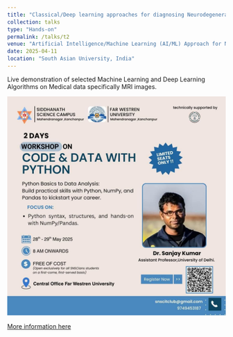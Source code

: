 ```yaml
---
title: "Classical/Deep learning approaches for diagnosing Neurodegenerative Diseases."
collection: talks
type: "Hands-on"
permalink: /talks/t2
venue: "Artificial Intelligence/Machine Learning (AI/ML) Approach for Neurodegenerative Disorders (2025), Two-days workshop on Healthcare Research"
date: 2025-04-11
location: "South Asian University, India"
---
```


Live demonstration of selected Machine Learning and Deep Learning Algorithms on Medical data specifically MRI images.

<img src="/images/code_and_data_nepal.jpg" alt="AI/ML Workshop on Neurodegenerative Disorders at SAU, " width="600px">

[More information here]([http://exampleurl.com](https://sites.google.com/view/wmle2024/home))


